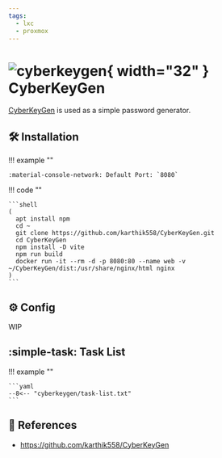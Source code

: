 ```yaml
---
tags:
  - lxc
  - proxmox
---
```

# ![cyberkeygen](https://raw.githubusercontent.com/karthik558/CyberKeyGen/refs/heads/main/public/favicon.png){ width="32" } CyberKeyGen

[CyberKeyGen][1] is used as a simple password generator.

## :hammer_and_wrench: Installation

!!! example ""

    :material-console-network: Default Port: `8080`

!!! code ""

    ```shell
    (
      apt install npm
      cd ~
      git clone https://github.com/karthik558/CyberKeyGen.git
      cd CyberKeyGen
      npm install -D vite
      npm run build
      docker run -it --rm -d -p 8080:80 --name web -v ~/CyberKeyGen/dist:/usr/share/nginx/html nginx
    )
    ```

## :gear: Config

WIP

## :simple-task: Task List

!!! example ""

    ```yaml
    --8<-- "cyberkeygen/task-list.txt"
    ```

## :link: References

- <https://github.com/karthik558/CyberKeyGen>

[1]: <https://github.com/karthik558/CyberKeyGen>
